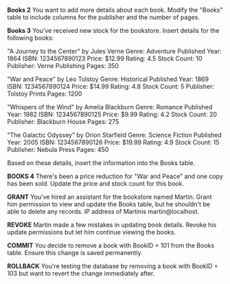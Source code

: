 **Books 2**
You want to add more details about each book. Modify the "Books" table to include columns for the publisher and the number of pages.

**Books 3**
You've received new stock for the bookstore. Insert details for the following books:

"A Journey to the Center" by Jules Verne
Genre: Adventure
Published Year: 1864
ISBN: 1234567890123
Price: $12.99
Rating: 4.5
Stock Count: 10
Publisher: Verne Publishing
Pages: 350


"War and Peace" by Leo Tolstoy
Genre: Historical
Published Year: 1869
ISBN: 1234567890124
Price: $14.99
Rating: 4.8
Stock Count: 5
Publisher: Tolstoy Prints
Pages: 1200

"Whispers of the Wind" by Amelia Blackburn
Genre: Romance
Published Year: 1982
ISBN: 1234567890125
Price: $9.99
Rating: 4.2
Stock Count: 20
Publisher: Blackburn House
Pages: 275

"The Galactic Odyssey" by Orion Starfield
Genre: Science Fiction
Published Year: 2005
ISBN: 1234567890126
Price: $19.99
Rating: 4.9
Stock Count: 15
Publisher: Nebula Press
Pages: 450

Based on these details, insert the information into the Books table.


**BOOKS 4**
There's been a price reduction for "War and Peace" and one copy has been sold. Update the price and stock count for this book.

**GRANT**
You've hired an assistant for the bookstore named Martin. Grant him permission to view and update the Books table, but he shouldn't be able to delete any records. IP address of Martinis martin@localhost.

**REVOKE**
Martin made a few mistakes in updating book details. Revoke his update permissions but let him continue viewing the books.

**COMMIT**
You decide to remove a book with BookID = 101 from the Books table. Ensure this change is saved permanently.

**ROLLBACK**
You're testing the database by removing a book with BookID = 103 but want to revert the change immediately after.

